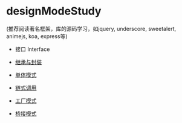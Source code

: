 # designModeStudy

(推荐阅读著名框架，库的源码学习，如jquery, underscore, sweetalert, animejs, koa, express等)
- 接口 Interface

- [继承与封装](https://github.com/lastIndexOf/designModeStudy/tree/master/doc/封装)

- [单体模式](https://github.com/lastIndexOf/designModeStudy/tree/master/doc/单体模式)

- [链式调用](https://github.com/lastIndexOf/designModeStudy/tree/master/doc/链式调用)

- [工厂模式](https://github.com/lastIndexOf/designModeStudy/tree/master/doc/工厂模式)

- [桥接模式](https://github.com/lastIndexOf/designModeStudy/tree/master/doc/桥接模式)
